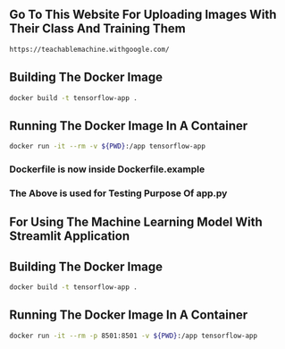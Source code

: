 ## Go To This Website For Uploading Images With Their Class And Training Them
```sh
https://teachablemachine.withgoogle.com/
```

## Building The Docker Image
```sh
docker build -t tensorflow-app .
```

## Running The Docker Image In A Container
```sh
docker run -it --rm -v ${PWD}:/app tensorflow-app
```

### Dockerfile is now inside Dockerfile.example
### The Above is used for Testing Purpose Of app.py

## For Using The Machine Learning Model With Streamlit Application

## Building The Docker Image
```sh
docker build -t tensorflow-app .
```

## Running The Docker Image In A Container
```sh
docker run -it --rm -p 8501:8501 -v ${PWD}:/app tensorflow-app